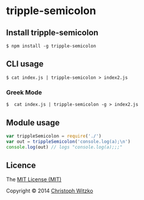 # tripple-semicolon

## Install tripple-semicolon

    $ npm install -g tripple-semicolon

## CLI usage

    $ cat index.js | tripple-semicolon > index2.js

### Greek Mode

    $  cat index.js | tripple-semicolon -g > index2.js

## Module usage

```javascript
var trippleSemicolon = require('./')
var out = trippleSemicolon('console.log(a);\n')
console.log(out) // logs "console.log(a);;;"
```
## Licence

The [MIT License (MIT)](http://opensource.org/licenses/MIT)

Copyright © 2014 [Christoph Witzko](https://twitter.com/christophwitzko)
